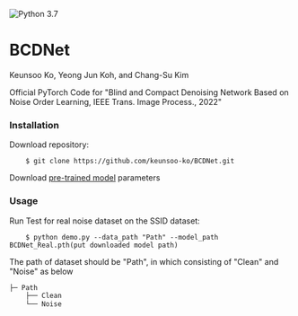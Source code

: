 ![Python 3.7](https://img.shields.io/badge/python-3.7-green.svg)
# BCDNet


Keunsoo Ko, Yeong Jun Koh, and Chang-Su Kim

Official PyTorch Code for 
"Blind and Compact Denoising Network Based on Noise Order Learning, IEEE Trans. Image Process., 2022"

### Installation
Download repository:
```
    $ git clone https://github.com/keunsoo-ko/BCDNet.git
```
Download [pre-trained model](https://drive.google.com/file/d/1_NxPjfxS6sJ26yLrsRYUULHQIIhwIx2Q/view?usp=sharing) parameters

### Usage
Run Test for real noise dataset on the SSID dataset:
```
    $ python demo.py --data_path "Path" --model_path BCDNet_Real.pth(put downloaded model path)
```
The path of dataset should be "Path", in which consisting of "Clean" and "Noise" as below
```bash
├─ Path
    ├── Clean
    └── Noise
```  
